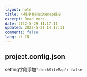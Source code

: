 ```yaml
---
layout: note
title: 小程序关闭sitemap提示
excerpt: Read more...
date: 2022-5-29 14:17:11
updated: 2022-5-29 14:17:11
comments: false
lang: zh-CN
---
```


## project.config.json

setting字段添加`"checkSiteMap": false`
  